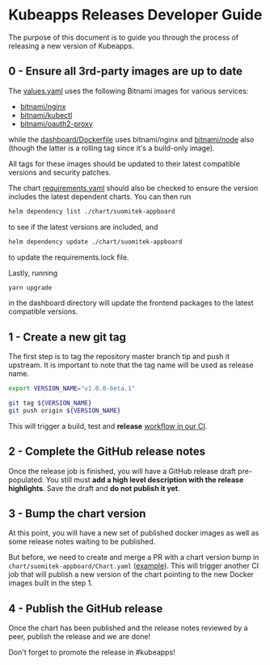 # Kubeapps Releases Developer Guide

The purpose of this document is to guide you through the process of releasing a new version of Kubeapps.

## 0 - Ensure all 3rd-party images are up to date

The [values.yaml](../../chart/suomitek-appboard/values.yaml) uses the following Bitnami images for various services:

* [bitnami/nginx](https://hub.docker.com/r/bitnami/nginx/tags)
* [bitnami/kubectl](https://hub.docker.com/r/bitnami/kubectl/tags)
* [bitnami/oauth2-proxy](https://hub.docker.com/r/bitnami/oauth2-proxy/tags)

while the [dashboard/Dockerfile](../../dashboard/Dockerfile) uses bitnami/nginx and [bitnami/node](https://hub.docker.com/r/bitnami/node/tags) also (though the latter is a rolling tag since it's a build-only image).

All tags for these images should be updated to their latest compatible versions and security patches.

The chart [requirements.yaml](../../chart/suomitek-appboard/requirements.yaml) should also be checked to ensure the version includes the latest dependent charts. You can then run

```bash
helm dependency list ./chart/suomitek-appboard
```

to see if the latest versions are included, and

```bash
helm dependency update ./chart/suomitek-appboard
```

to update the requirements.lock file.

Lastly, running

```bash
yarn upgrade
```

in the dashboard directory will update the frontend packages to the latest compatible versions.

## 1 - Create a new git tag

The first step is to tag the repository master branch tip and push it upstream. It is important to note that the tag name will be used as release name.

```bash
export VERSION_NAME="v1.0.0-beta.1"

git tag ${VERSION_NAME}
git push origin ${VERSION_NAME}
```

This will trigger a build, test and **release** [workflow in our CI](https://circleci.com/gh/suomitek-appboard/workflows).
 
## 2 - Complete the GitHub release notes

Once the release job is finished, you will have a GitHub release draft pre-populated. You still must **add a high level description with the release highlights**. Save the draft and **do not publish it yet**.

## 3 - Bump the chart version

At this point, you will have a new set of published docker images as well as some release notes waiting to be published.

But before, we need to create and merge a PR with a chart version bump in `chart/suomitek-appboard/Chart.yaml` ([example](https://github.com/suomitek/suomitek-appboard/pull/663/files)). This will trigger another CI job that will publish a new version of the chart pointing to the new Docker images built in the step 1.

## 4 - Publish the GitHub release

Once the chart has been published and the release notes reviewed by a peer, publish the release and we are done!

Don't forget to promote the release in #kubeapps!
